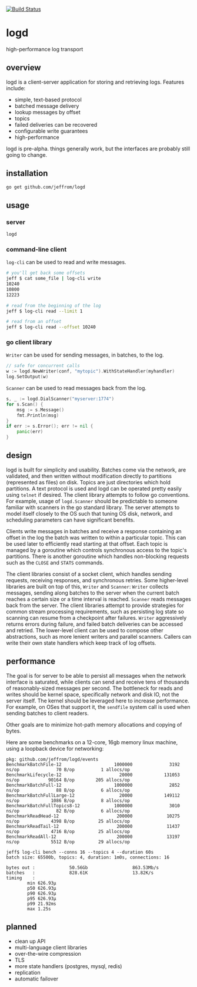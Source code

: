 [![Build Status](https://travis-ci.org/jeffrom/logd.svg?branch=master)](https://travis-ci.org/jeffrom/logd)

# logd

high-performance log transport

## overview

logd is a client-server application for storing and retrieving logs. Features
include:

- simple, text-based protocol
- batched message delivery
- lookup messages by offset
- topics
- failed deliveries can be recovered
- configurable write guarantees
- high-performance

logd is pre-alpha. things generally work, but the interfaces are probably still
going to change.

## installation

```sh
go get github.com/jeffrom/logd
```

## usage

### server

```sh
logd
```

### command-line client

`log-cli` can be used to read and write messages.

```sh
# you'll get back some offsets
jeff $ cat some_file | log-cli write
10240
10800
12223

# read from the beginning of the log
jeff $ log-cli read --limit 1

# read from an offset
jeff $ log-cli read --offset 10240
```

### go client library

`Writer` can be used for sending messages, in batches, to the log.

```go
// safe for concurrent calls
w := logd.NewWriter(conf, "mytopic").WithStateHandler(myhandler)
log.SetOutput(w)
```

`Scanner` can be used to read messages back from the log.

```go
s, _ := logd.DialScanner("myserver:1774")
for s.Scan() {
    msg := s.Message()
    fmt.Println(msg)
}
if err := s.Error(); err != nil {
    panic(err)
}
```

## design

logd is built for simplicity and usability. Batches come via the network, are
validated, and then written without modification directly to partitions
(represented as files) on disk. Topics are just directories which hold
partitions. A text protocol is used and logd can be operated pretty easily
using `telnet` if desired. The client library attempts to follow go
conventions. For example, usage of `logd.Scanner` should be predictable to
someone familiar with scanners in the go standard library. The server attempts
to model itself closely to the OS such that tuning OS disk, network, and
scheduling parameters can have significant benefits.

Clients write messages in batches and receive a response containing an offset
in the log the batch was written to within a particular topic. This can be used
later to efficiently read starting at that offset. Each topic is managed by a
goroutine which controls synchronous access to the topic's partitions. There
is another goroutine which handles non-blocking requests such as the `CLOSE`
and `STATS` commands.

The client libraries consist of a socket client, which handles sending
requests, receiving responses, and synchronous retries. Some higher-level
libraries are built on top of this, `Writer` and `Scanner`: `Writer` collects
messages, sending along batches to the server when the current batch reaches a
certain size or a time interval is reached. `Scanner` reads messages back from
the server. The client libraries attempt to provide strategies for common
stream processing requirements, such as persisting log state so scanning can
resume from a checkpoint after failures. `Writer` aggressively returns errors
during failure, and failed batch deliveries can be accessed and retried. The
lower-level client can be used to compose other abstractions, such as more
lenient writers and parallel scanners. Callers can write their own state
handlers which keep track of log offsets.

## performance

The goal is for server to be able to persist all messages when the network
interface is saturated, while clients can send and receive tens of thousands of
reasonably-sized messages per second. The bottleneck for reads and writes
should be kernel space, specifically network and disk IO, not the server
itself. The kernel should be leveraged here to increase performance. For
example, on OSes that support it, the `sendfile` system call is used when
sending batches to client readers.

Other goals are to minimize hot-path memory allocations and copying of bytes.

Here are some benchmarks on a 12-core, 16gb memory linux machine, using a
loopback device for networking:

```
pkg: github.com/jeffrom/logd/events
BenchmarkBatchFile-12                    1000000              3192 ns/op              70 B/op          1 allocs/op
BenchmarkLifecycle-12                      20000            131053 ns/op           90164 B/op        205 allocs/op
BenchmarkBatchFull-12                    1000000              2852 ns/op              88 B/op          6 allocs/op
BenchmarkBatchFullLarge-12                 20000            149112 ns/op            1086 B/op          8 allocs/op
BenchmarkBatchFullTopics8-12             1000000              3010 ns/op              82 B/op          6 allocs/op
BenchmarkReadHead-12                      200000             10275 ns/op            4398 B/op         25 allocs/op
BenchmarkReadTail-12                      200000             11437 ns/op            4716 B/op         25 allocs/op
BenchmarkReadAll-12                       200000             13197 ns/op            5512 B/op         29 allocs/op

jeff$ log-cli bench --conns 16 --topics 4 --duration 60s
batch size: 65500b, topics: 4, duration: 1m0s, connections: 16

bytes out :             50.56Gb                 863.53Mb/s
batches   :             828.61K                 13.82K/s
timing    :
        min 626.93μ
        p50 626.93μ
        p90 626.93μ
        p95 626.93μ
        p99 21.92ms
        max 1.25s
```

## planned

- clean up API
- multi-language client libraries
- over-the-wire compression
- TLS
- more state handlers (postgres, mysql, redis)
- replication
- automatic failover


